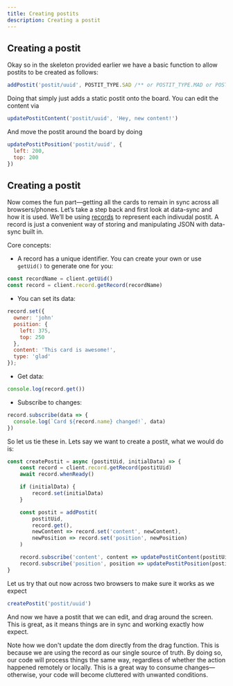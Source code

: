 ```yaml
---
title: Creating postits
description: Creating a postit
---
```


## Creating a postit

Okay so in the skeleton provided earlier we have a basic function to allow postits to be created as follows:

```javascript
addPostit('postit/uuid', POSTIT_TYPE.SAD /** or POSTIT_TYPE.MAD or POSTIT_TYPE.HAPPY **/, newContent => {})
```

Doing that simply just adds a static postit onto the board. You can edit the content via

```javascript
updatePostitContent('postit/uuid', 'Hey, new content!')
```

And move the postit around the board by doing

```javascript
updatePostitPosition('postit/uuid', {
  left: 200,
  top: 200
})
```

## Creating a postit

Now comes the fun part—getting all the cards to remain in sync across all browsers/phones. Let’s take a step back and first look at data-sync and how it is used. We’ll be using [records](/tutorials/core/datasync/records/) to represent each indivudal postit. A record is just a convenient way of storing and manipulating JSON with data-sync built in.

Core concepts: 

- A record has a unique identifier. You can create your own or use `getUid()` to generate one for you: 

```javascript
const recordName = client.getUid()
const record = client.record.getRecord(recordName)
```

- You can set its data:

```javascript
record.set({
  owner: 'john'
  position: {
    left: 375,
    top: 250
  },
  content: 'This card is awesome!',
  type: 'glad'
});
```

- Get data:

```javascript
console.log(record.get())
```

- Subscribe to changes:

```javascript
record.subscribe(data => {
  console.log(`Card ${record.name} changed!`, data)
})
```

So let us tie these in. Lets say we want to create a postit, what we would do is:

```javascript
const createPostit = async (postitUid, initialData) => {
    const record = client.record.getRecord(postitUid)
    await record.whenReady()

    if (initialData) {
        record.set(initialData)
    }

    const postit = addPostit(
        postitUid, 
        record.get(), 
        newContent => record.set('content', newContent), 
        newPosition => record.set('position', newPosition)
    )

    record.subscribe('content', content => updatePostitContent(postitUid, content), true)
    record.subscribe('position', position => updatePostitPosition(postitUid, position), true)
}
```

Let us try that out now across two browsers to make sure it works as we expect

```javascript
createPostit('postit/uuid')
```

And now we have a postit that we can edit, and drag around the screen. This is great, as it means things are in sync and working exactly how expect.

Note how we don't update the dom directly from the drag function. This is because we are using the record as our single source of truth. By doing so, our code will process things the same way, regardless of whether the action happened remotely or locally. This is a great way to consume changes—otherwise, your code will become cluttered with unwanted conditions.


